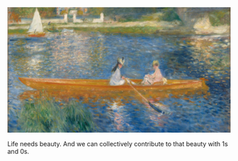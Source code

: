 <img width="100%" height="30%" object-fit="cover" src="Renoir.jpg" alt="Impressionism">
<p>Life needs beauty. And we can collectively contribute to that beauty with 1s and 0s.</p>
